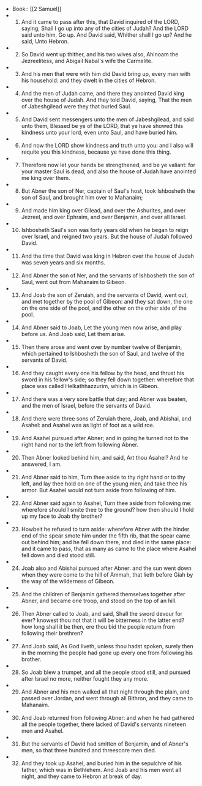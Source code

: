 - Book:: [[2 Samuel]]
- 1. And it came to pass after this, that David inquired of the LORD, saying, Shall I go up into any of the cities of Judah? And the LORD said unto him, Go up. And David said, Whither shall I go up? And he said, Unto Hebron.
- 2. So David went up thither, and his two wives also, Ahinoam the Jezreelitess, and Abigail Nabal's wife the Carmelite.
- 3. And his men that were with him did David bring up, every man with his household: and they dwelt in the cities of Hebron.
- 4. And the men of Judah came, and there they anointed David king over the house of Judah. And they told David, saying, That the men of Jabeshgilead were they that buried Saul.
- 5. And David sent messengers unto the men of Jabeshgilead, and said unto them, Blessed be ye of the LORD, that ye have showed this kindness unto your lord, even unto Saul, and have buried him.
- 6. And now the LORD show kindness and truth unto you: and I also will requite you this kindness, because ye have done this thing.
- 7. Therefore now let your hands be strengthened, and be ye valiant: for your master Saul is dead, and also the house of Judah have anointed me king over them.
- 8. But Abner the son of Ner, captain of Saul's host, took Ishbosheth the son of Saul, and brought him over to Mahanaim;
- 9. And made him king over Gilead, and over the Ashurites, and over Jezreel, and over Ephraim, and over Benjamin, and over all Israel.
- 10. Ishbosheth Saul's son was forty years old when he began to reign over Israel, and reigned two years. But the house of Judah followed David.
- 11. And the time that David was king in Hebron over the house of Judah was seven years and six months.
- 12. And Abner the son of Ner, and the servants of Ishbosheth the son of Saul, went out from Mahanaim to Gibeon.
- 13. And Joab the son of Zeruiah, and the servants of David, went out, and met together by the pool of Gibeon: and they sat down, the one on the one side of the pool, and the other on the other side of the pool.
- 14. And Abner said to Joab, Let the young men now arise, and play before us. And Joab said, Let them arise.
- 15. Then there arose and went over by number twelve of Benjamin, which pertained to Ishbosheth the son of Saul, and twelve of the servants of David.
- 16. And they caught every one his fellow by the head, and thrust his sword in his fellow's side; so they fell down together: wherefore that place was called Helkathhazzurim, which is in Gibeon.
- 17. And there was a very sore battle that day; and Abner was beaten, and the men of Israel, before the servants of David.
- 18. And there were three sons of Zeruiah there, Joab, and Abishai, and Asahel: and Asahel was as light of foot as a wild roe.
- 19. And Asahel pursued after Abner; and in going he turned not to the right hand nor to the left from following Abner.
- 20. Then Abner looked behind him, and said, Art thou Asahel? And he answered, I am.
- 21. And Abner said to him, Turn thee aside to thy right hand or to thy left, and lay thee hold on one of the young men, and take thee his armor. But Asahel would not turn aside from following of him.
- 22. And Abner said again to Asahel, Turn thee aside from following me: wherefore should I smite thee to the ground? how then should I hold up my face to Joab thy brother?
- 23. Howbeit he refused to turn aside: wherefore Abner with the hinder end of the spear smote him under the fifth rib, that the spear came out behind him; and he fell down there, and died in the same place: and it came to pass, that as many as came to the place where Asahel fell down and died stood still.
- 24. Joab also and Abishai pursued after Abner: and the sun went down when they were come to the hill of Ammah, that lieth before Giah by the way of the wilderness of Gibeon.
- 25. And the children of Benjamin gathered themselves together after Abner, and became one troop, and stood on the top of an hill.
- 26. Then Abner called to Joab, and said, Shall the sword devour for ever? knowest thou not that it will be bitterness in the latter end? how long shall it be then, ere thou bid the people return from following their brethren?
- 27. And Joab said, As God liveth, unless thou hadst spoken, surely then in the morning the people had gone up every one from following his brother.
- 28. So Joab blew a trumpet, and all the people stood still, and pursued after Israel no more, neither fought they any more.
- 29. And Abner and his men walked all that night through the plain, and passed over Jordan, and went through all Bithron, and they came to Mahanaim.
- 30. And Joab returned from following Abner: and when he had gathered all the people together, there lacked of David's servants nineteen men and Asahel.
- 31. But the servants of David had smitten of Benjamin, and of Abner's men, so that three hundred and threescore men died.
- 32. And they took up Asahel, and buried him in the sepulchre of his father, which was in Bethlehem. And Joab and his men went all night, and they came to Hebron at break of day.

